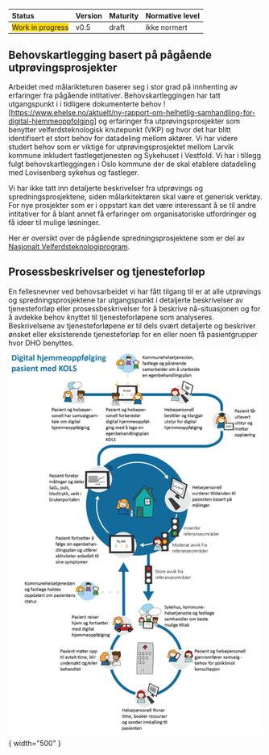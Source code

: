 | Status | Version | Maturity | Normative level |
|:-------------|:------------------|:------|:-------|
| <span style="background-color:gold">Work in progress</span> | v0.5 | draft | ikke normert |

## Behovskartlegging basert på pågående utprøvingsprosjekter

Arbeidet med målarikteturen baserer seg i stor grad på innhenting av erfaringer fra pågående intitativer. Behovskartleggingen har tatt utgangspunkt i i tidligere dokumenterte behov ![https://www.ehelse.no/aktuelt/ny-rapport-om-helhetlig-samhandling-for-digital-hjemmeoppfolging] og erfaringer fra utprøvingsprosjekter som benytter velferdsteknologisk knutepunkt (VKP) og hvor det har blitt identifisert et stort behov for datadeling mellom aktører. Vi har videre studert behov som er viktige for utprøvingsprosjektet mellom Larvik kommune inkludert fastlegetjenesten og Sykehuset i Vestfold. Vi har i tillegg fulgt behovskartleggingen i Oslo kommune der de skal etablere datadeling med Lovisenberg sykehus og fastleger.  

Vi har ikke tatt inn detaljerte beskrivelser fra utprøvings og spredningsprosjektene, siden målarkitektøren skal være et generisk verktøy. For nye prosjekter som er i oppstart kan det være interessant å se til andre intitativer for å blant annet få erfaringer om organisatoriske utfordringer og få ideer til mulige løsninger.  

Her er oversikt over de pågående spredningsprosjektene som er del av [Nasjonalt Velferdsteknologiprogram](https://www.helsedirektoratet.no/nyheter/oppstart-av-spredning-av-digital-hjemmeoppfolging).

## Prosessbeskrivelser og tjenesteforløp

En fellesnevner ved behovsarbeidet vi har fått tilgang til er at alle utprøvings og spredningsprosjektene tar utgangspunkt i detaljerte beskrivelser av tjenesteforløp eller prosessbeskrivelser for å beskrive nå-situasjonen og for å avdekke behov knyttet til tjenesteforløpene som analyseres. Beskrivelsene av tjenesteforløpene er til dels svært detaljerte og beskriver ønsket eller eksisterende tjenesteforløp for en eller noen få pasientgrupper hvor DHO benyttes.  
![Tjenesteforløp eksempel](img/tjenesteforlop-KOLS.png){ width="500" }